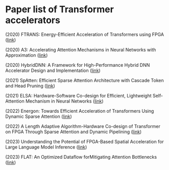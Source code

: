 
# Paper list of Transformer accelerators

(2020) FTRANS: Energy-Efficient Acceleration of Transformers using FPGA ([link](https://arxiv.org/pdf/2007.08563.pdf))

(2020) A3: Accelerating Attention Mechanisms in Neural Networks with Approximation ([link](https://arxiv.org/pdf/2002.10941.pdf))

(2020) HybridDNN: A Framework for High-Performance Hybrid DNN Accelerator Design and Implementation ([link](https://arxiv.org/pdf/2004.03804.pdf))

(2021) SpAtten: Efficient Sparse Attention Architecture with Cascade Token and Head Pruning ([link](https://arxiv.org/pdf/2012.09852.pdf))

(2021) ELSA: Hardware-Software Co-design for Efficient, Lightweight Self-Attention Mechanism in Neural Networks ([link](https://taejunham.github.io/data/elsa_isca21.pdf))

(2022) Energon: Towards Efficient Acceleration of Transformers Using Dynamic Sparse Attention ([link](https://arxiv.org/pdf/2110.09310.pdf))

(2022) A Length Adaptive Algorithm-Hardware Co-design of Transformer on FPGA Through Sparse Attention and Dynamic Pipelining ([link](https://arxiv.org/pdf/2208.03646.pdf))

(2023) Understanding the Potential of FPGA-Based Spatial Acceleration for Large Language Model Inference ([link](https://arxiv.org/pdf/2312.15159.pdf))

(2023) FLAT: An Optimized Dataflow forMitigating Attention Bottlenecks ([link](https://people.csail.mit.edu/suvinay/pubs/2023.flat.asplos.pdf))

